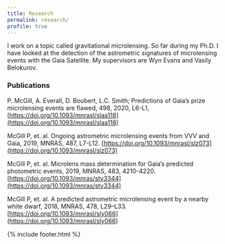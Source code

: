 ```yaml
---
title: Research
permalink: research/
profile: true
---
```


I work on a topic called gravitational microlensing. So far during my Ph.D. I have looked at the detection of the astrometric signatures of microlensing events with the Gaia Satellite. My supervisors are Wyn Evans and Vasily Belokurov. 

### Publications

P. McGill,  A. Everall, D. Boubert, L.C. Smith; Predictions of Gaia’s prize microlensing events are flawed, 498, 2020, L6-L1, [https://doi.org/10.1093/mnrasl/slaa118](https://doi.org/10.1093/mnrasl/slaa118)

McGill P, et. al. Ongoing astrometric microlensing events from VVV and Gaia, 2019, MNRAS, 487, L7-L12.
[https://doi.org/10.1093/mnrasl/slz073](https://doi.org/10.1093/mnrasl/slz073)

McGill P, et. al. Microlens mass determination for Gaia’s predicted photometric events, 2019, MNRAS, 483, 4210-4220.
[https://doi.org/10.1093/mnras/sty3344](https://doi.org/10.1093/mnras/sty3344)

McGill P, et. al. A predicted astrometric microlensing event by a nearby white dwarf, 2018, MNRAS, 478, L29–L33. [https://doi.org/10.1093/mnrasl/sly066](https://doi.org/10.1093/mnrasl/sly066)


{% include footer.html %}
